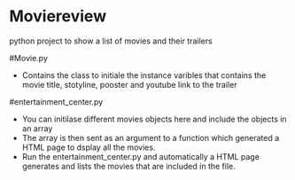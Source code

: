 # Moviereview
python project to show a list of movies and their trailers

#Movie.py

- Contains the class to initiale the instance varibles that contains the movie title, stotyline, pooster and youtube link to the trailer

#entertainment_center.py
- You can initilase different movies objects here and include the objects in an array 
- The array is then sent as an argument to a function which generated a HTML page to dsplay all the movies. 
- Run the entertainment_center.py and automatically a HTML page generates and lists the movies that are included in the file.

